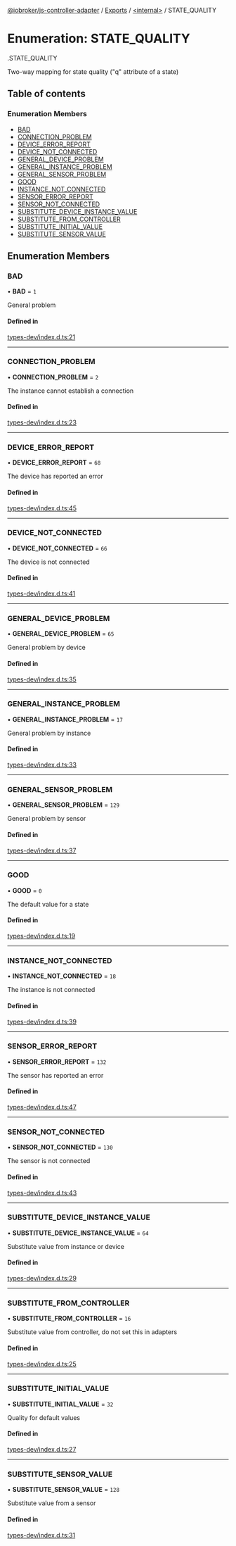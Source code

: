 [@iobroker/js-controller-adapter](../README.md) / [Exports](../modules.md) / [<internal\>](../modules/internal_.md) / STATE\_QUALITY

# Enumeration: STATE\_QUALITY

[<internal>](../modules/internal_.md).STATE_QUALITY

Two-way mapping for state quality ("q" attribute of a state)

## Table of contents

### Enumeration Members

- [BAD](internal_.STATE_QUALITY-1.md#bad)
- [CONNECTION\_PROBLEM](internal_.STATE_QUALITY-1.md#connection_problem)
- [DEVICE\_ERROR\_REPORT](internal_.STATE_QUALITY-1.md#device_error_report)
- [DEVICE\_NOT\_CONNECTED](internal_.STATE_QUALITY-1.md#device_not_connected)
- [GENERAL\_DEVICE\_PROBLEM](internal_.STATE_QUALITY-1.md#general_device_problem)
- [GENERAL\_INSTANCE\_PROBLEM](internal_.STATE_QUALITY-1.md#general_instance_problem)
- [GENERAL\_SENSOR\_PROBLEM](internal_.STATE_QUALITY-1.md#general_sensor_problem)
- [GOOD](internal_.STATE_QUALITY-1.md#good)
- [INSTANCE\_NOT\_CONNECTED](internal_.STATE_QUALITY-1.md#instance_not_connected)
- [SENSOR\_ERROR\_REPORT](internal_.STATE_QUALITY-1.md#sensor_error_report)
- [SENSOR\_NOT\_CONNECTED](internal_.STATE_QUALITY-1.md#sensor_not_connected)
- [SUBSTITUTE\_DEVICE\_INSTANCE\_VALUE](internal_.STATE_QUALITY-1.md#substitute_device_instance_value)
- [SUBSTITUTE\_FROM\_CONTROLLER](internal_.STATE_QUALITY-1.md#substitute_from_controller)
- [SUBSTITUTE\_INITIAL\_VALUE](internal_.STATE_QUALITY-1.md#substitute_initial_value)
- [SUBSTITUTE\_SENSOR\_VALUE](internal_.STATE_QUALITY-1.md#substitute_sensor_value)

## Enumeration Members

### BAD

• **BAD** = ``1``

General problem

#### Defined in

[types-dev/index.d.ts:21](https://github.com/ioBroker/ioBroker.js-controller/blob/548ee4ea/packages/types-dev/index.d.ts#L21)

___

### CONNECTION\_PROBLEM

• **CONNECTION\_PROBLEM** = ``2``

The instance cannot establish a connection

#### Defined in

[types-dev/index.d.ts:23](https://github.com/ioBroker/ioBroker.js-controller/blob/548ee4ea/packages/types-dev/index.d.ts#L23)

___

### DEVICE\_ERROR\_REPORT

• **DEVICE\_ERROR\_REPORT** = ``68``

The device has reported an error

#### Defined in

[types-dev/index.d.ts:45](https://github.com/ioBroker/ioBroker.js-controller/blob/548ee4ea/packages/types-dev/index.d.ts#L45)

___

### DEVICE\_NOT\_CONNECTED

• **DEVICE\_NOT\_CONNECTED** = ``66``

The device is not connected

#### Defined in

[types-dev/index.d.ts:41](https://github.com/ioBroker/ioBroker.js-controller/blob/548ee4ea/packages/types-dev/index.d.ts#L41)

___

### GENERAL\_DEVICE\_PROBLEM

• **GENERAL\_DEVICE\_PROBLEM** = ``65``

General problem by device

#### Defined in

[types-dev/index.d.ts:35](https://github.com/ioBroker/ioBroker.js-controller/blob/548ee4ea/packages/types-dev/index.d.ts#L35)

___

### GENERAL\_INSTANCE\_PROBLEM

• **GENERAL\_INSTANCE\_PROBLEM** = ``17``

General problem by instance

#### Defined in

[types-dev/index.d.ts:33](https://github.com/ioBroker/ioBroker.js-controller/blob/548ee4ea/packages/types-dev/index.d.ts#L33)

___

### GENERAL\_SENSOR\_PROBLEM

• **GENERAL\_SENSOR\_PROBLEM** = ``129``

General problem by sensor

#### Defined in

[types-dev/index.d.ts:37](https://github.com/ioBroker/ioBroker.js-controller/blob/548ee4ea/packages/types-dev/index.d.ts#L37)

___

### GOOD

• **GOOD** = ``0``

The default value for a state

#### Defined in

[types-dev/index.d.ts:19](https://github.com/ioBroker/ioBroker.js-controller/blob/548ee4ea/packages/types-dev/index.d.ts#L19)

___

### INSTANCE\_NOT\_CONNECTED

• **INSTANCE\_NOT\_CONNECTED** = ``18``

The instance is not connected

#### Defined in

[types-dev/index.d.ts:39](https://github.com/ioBroker/ioBroker.js-controller/blob/548ee4ea/packages/types-dev/index.d.ts#L39)

___

### SENSOR\_ERROR\_REPORT

• **SENSOR\_ERROR\_REPORT** = ``132``

The sensor has reported an error

#### Defined in

[types-dev/index.d.ts:47](https://github.com/ioBroker/ioBroker.js-controller/blob/548ee4ea/packages/types-dev/index.d.ts#L47)

___

### SENSOR\_NOT\_CONNECTED

• **SENSOR\_NOT\_CONNECTED** = ``130``

The sensor is not connected

#### Defined in

[types-dev/index.d.ts:43](https://github.com/ioBroker/ioBroker.js-controller/blob/548ee4ea/packages/types-dev/index.d.ts#L43)

___

### SUBSTITUTE\_DEVICE\_INSTANCE\_VALUE

• **SUBSTITUTE\_DEVICE\_INSTANCE\_VALUE** = ``64``

Substitute value from instance or device

#### Defined in

[types-dev/index.d.ts:29](https://github.com/ioBroker/ioBroker.js-controller/blob/548ee4ea/packages/types-dev/index.d.ts#L29)

___

### SUBSTITUTE\_FROM\_CONTROLLER

• **SUBSTITUTE\_FROM\_CONTROLLER** = ``16``

Substitute value from controller, do not set this in adapters

#### Defined in

[types-dev/index.d.ts:25](https://github.com/ioBroker/ioBroker.js-controller/blob/548ee4ea/packages/types-dev/index.d.ts#L25)

___

### SUBSTITUTE\_INITIAL\_VALUE

• **SUBSTITUTE\_INITIAL\_VALUE** = ``32``

Quality for default values

#### Defined in

[types-dev/index.d.ts:27](https://github.com/ioBroker/ioBroker.js-controller/blob/548ee4ea/packages/types-dev/index.d.ts#L27)

___

### SUBSTITUTE\_SENSOR\_VALUE

• **SUBSTITUTE\_SENSOR\_VALUE** = ``128``

Substitute value from a sensor

#### Defined in

[types-dev/index.d.ts:31](https://github.com/ioBroker/ioBroker.js-controller/blob/548ee4ea/packages/types-dev/index.d.ts#L31)
